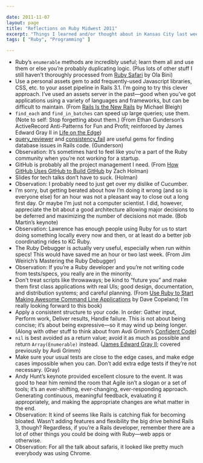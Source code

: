 ```yaml
---

date: 2011-11-07
layout: page
title: "Reflections on Ruby Midwest 2011"
excerpt: "Things I learned and/or thought about in Kansas City last week."
tags: [ "Ruby", "Programming" ]

---
```


-   Ruby’s <code>enumerable</code> methods are incredibly useful; learn
    them all and use them or else you’re probably duplicating logic.
    (Plus lots of other stuff I still haven’t thoroughly processed from
    [Ruby
    Safari](http://olabini.com/presentations/RubySafari-RubyMidwest2011.pdf)
    by Ola Bini)
-   Use a personal assets gem to add frequently-used Javascript
    libraries, CSS, etc. to your asset pipeline in Rails 3.1. I’m going
    to try this clever approach. I’ve used an assets server in the
    past&mdash;good when you’ve got applications using a variety of
    languages and frameworks, but can be difficult to maintain. (From
    [Rails Is the New Rails](http://mbleigh.com/rails-is-the-new-rails/)
    by Michael Bleigh)
-   <code>find_each</code> and <code>find_in_batches</code> can speed
    up large queries; use them. (Note to self: Stop forgetting about
    them.) (From Ethan Gunderson’s ActiveRecord Anti-Patterns for Fun
    and Profit; reinforced by James Edward Gray II in [Life on the
    Edge](http://speakerdeck.com/u/jeg2/p/life-on-the-edge))
-   [query_reviewer](https://github.com/nesquena/query_reviewer) and
    [consistency_fail](https://github.com/trptcolin/consistency_fail)
    are useful gems for finding database issues in Rails code.
    (Gunderson)
-   Observation: It’s sometimes hard to feel like you’re a part of the
    Ruby community when you’re not working for a startup.
-   GitHub is probably all the project management I need. (From [How
    GitHub Uses GitHub to Build
    GitHub](http://zachholman.com/talk/how-github-uses-github-to-build-github)
    by Zach Holman)
-   Slides for tech talks don’t have to suck. (Holman)
-   Observation: I probably need to just get over my dislike of
    Cucumber.
-   I’m sorry, but getting berated about how I’m doing it wrong (and so
    is everyone else) for an hour was not a pleasant way to close out a
    long first day. Or maybe I’m just not a computer scientist. I did,
    however, appreciate the bit about a good architecture allowing major
    decisions to be deferred and maximizing the number of decisions not
    made. (Bob Martin’s keynote)
-   Observation: Lawrence has enough people using Ruby for us to start
    doing something locally every now and then, or at least do a better
    job coordinating rides to KC Ruby.
-   The Ruby Debugger is actually very useful, especially when run
    within specs! This would have saved me an hour or two last week.
    (From Jim Weirich’s Mastering the Ruby Debugger)
-   Observation: If you’re a Ruby developer and you’re not writing code
    from tests/specs, you really are in the minority.
-   Don’t treat scripts like throwaways; be kind to “future you” and
    make them first class applications with real UIs; good design,
    documentation, and distribution systems; and careful planning. (From
    [Use Ruby to Start Making Awesome Command Line
    Applications](http://awesome-cli-ruby.heroku.com/#1) by Dave
    Copeland; I’m really looking forward to this book)
-   Apply a consistent structure to your code. In order: Gather input,
    Perform work, Deliver results, Handle failure. This is not about
    being concise; it’s about being expressive&mdash;so it may wind up
    being longer. (Along with other stuff to think about from Avdi
    Grimm’s [Confident
    Code](http://avdi.org/talks/confident-code-railsconf-2011/))
-   <code>nil</code> is best avoided as a return value; avoid it as much
    as possible and return <code>Array(Enumerable)</code> instead.
    ([James Edward Gray
    II](http://speakerdeck.com/u/jeg2/p/life-on-the-edge); covered
    previously by Avdi Grimm)
-   Make sure your usual tests are close to the edge cases, and make
    edge cases impossible when you can. Don’t add extra edge tests if
    they’re not necessary. (Gray)
-   Andy Hunt’s keynote provided excellent closure to the event. It was
    good to hear him remind the room that Agile isn’t a slogan or a set
    of tools; it’s an ever-shifting, ever-changing, ever-responding
    approach. Generating continuous, meaningful feedback, evaluating it
    appropriately, and making the appropriate changes are what matter in
    the end.
-   Observation: It kind of seems like Rails is catching flak for
    becoming bloated. Wasn’t adding features and flexibility the big
    drive behind Rails 3, though? Regardless, if you’re a Rails
    developer, remember there are a lot of other things you could be
    doing with Ruby&mdash;web apps or otherwise.
-   Observation: For all the talk about safaris, it looked like pretty
    much everybody was using Chrome.

